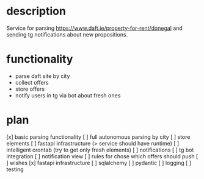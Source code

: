 # description
Service for parsing https://www.daft.ie/property-for-rent/donegal and sending tg notifications about new propositions.

# functionality
- parse daft site by city
- collect offers
- store offers
- notify users in tg via bot about fresh ones

# plan
[x] basic parsing functionality
[ ] full autonomous parsing by city
[ ] store elements
[ ] fastapi infrastructure (> service should have runtime)
[ ] intelligent crontab (try to get only fresh elements)
[ ] notifications
    [ ] tg bot integration
    [ ] notification view
    [ ] rules for chose which offers should push
[ ] wishes
    [x] fastapi infrastructure
    [ ] sqlalchemy
    [ ] pydantic
    [ ] logging
    [ ] testing